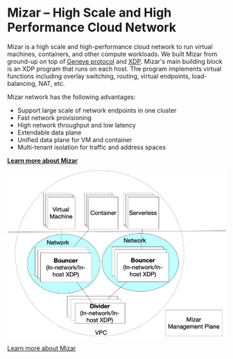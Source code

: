 # Mizar – High Scale and High Performance Cloud Network #

Mizar is a high scale and high-performance cloud network to run virtual machines, containers, and other compute workloads. We built Mizar from ground-up on top of [Geneve protocol](https://tools.ietf.org/html/draft-ietf-nvo3-geneve-08) and [XDP](https://prototype-kernel.readthedocs.io/en/latest/networking/XDP/). Mizar's main building block is an XDP program that runs on each host. The program implements virtual functions including overlay switching, routing, virtual endpoints, load-balancing, NAT, etc.

Mizar network has the following advantages:

- Support large scale of network endpoints in one cluster
- Fast network provisioning
- High network throughput and low latency
- Extendable data plane
- Unified data plane for VM and container
- Multi-tenant isolation for traffic and address spaces

[**Learn more about Mizar**](https://mizar.readthedocs.io/en/latest/)

![Mizar Overview](docs/design/png/Mizar.png)

[Learn more about Mizar](https://mizar.readthedocs.io/)
